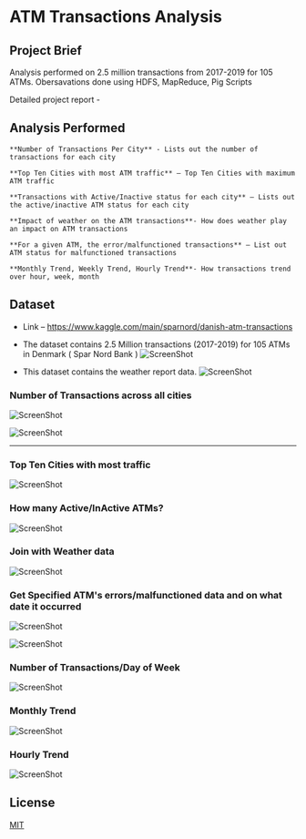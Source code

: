 # ATM Transactions Analysis

## Project Brief

Analysis performed on 2.5 million transactions from 2017-2019 for 105 ATMs. Obersavations done using HDFS, MapReduce, Pig Scripts

Detailed project report - 

## Analysis Performed

	**Number of Transactions Per City** - Lists out the number of transactions for each city

	**Top Ten Cities with most ATM traffic** – Top Ten Cities with maximum ATM traffic

	**Transactions with Active/Inactive status for each city** – Lists out the active/inactive ATM status for each city

	**Impact of weather on the ATM transactions**- How does weather play an impact on ATM transactions

	**For a given ATM, the error/malfunctioned transactions** – List out ATM status for malfunctioned transactions

	**Monthly Trend, Weekly Trend, Hourly Trend**- How transactions trend over hour, week, month


## Dataset

* Link – https://www.kaggle.com/main/sparnord/danish-atm-transactions
* The dataset contains 2.5 Million transactions (2017-2019) for 105 ATMs in Denmark ( Spar Nord Bank )
![ScreenShot](https://github.com/rohit-khokle/atm-transaction-analysis/blob/main/snapshot/1.png)

* This dataset contains the weather report data.
![ScreenShot](https://github.com/rohit-khokle/atm-transaction-analysis/blob/main/snapshot/2.png)


### Number of Transactions across all cities
![ScreenShot](https://github.com/rohit-khokle/atm-transaction-analysis/blob/main/snapshot/3.png)

![ScreenShot](https://github.com/rohit-khokle/atm-transaction-analysis/blob/main/snapshot/4.png)

---
### Top Ten Cities with most traffic
![ScreenShot](https://github.com/rohit-khokle/atm-transaction-analysis/blob/main/snapshot/5.png)


### How many Active/InActive ATMs? 

![ScreenShot](https://github.com/rohit-khokle/atm-transaction-analysis/blob/main/snapshot/6.png)


### Join with Weather data

![ScreenShot](https://github.com/rohit-khokle/atm-transaction-analysis/blob/main/snapshot/7.png)


### Get Specified ATM's errors/malfunctioned data and on what date it occurred

![ScreenShot](https://github.com/rohit-khokle/atm-transaction-analysis/blob/main/snapshot/8.png)

![ScreenShot](https://github.com/rohit-khokle/atm-transaction-analysis/blob/main/snapshot/9.png)



### Number of Transactions/Day of Week

![ScreenShot](https://github.com/rohit-khokle/atm-transaction-analysis/blob/main/snapshot/10.png)


### Monthly Trend

![ScreenShot](https://github.com/rohit-khokle/atm-transaction-analysis/blob/main/snapshot/11.png)


### Hourly Trend

![ScreenShot](https://github.com/rohit-khokle/atm-transaction-analysis/blob/main/snapshot/12.png)


## License
[MIT](https://choosealicense.com/licenses/mit/)
